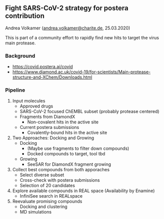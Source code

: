 ## Fight SARS-CoV-2 strategy for postera contribution 
Andrea Volkamer (andrea.volkamer@charite.de, 25.03.2020)

This is part of a community effort to rapidly find new hits to target the virus main protease.

### Background

* https://covid.postera.ai/covid
* https://www.diamond.ac.uk/covid-19/for-scientists/Main-protease-structure-and-XChem/Downloads.html

### Pipeline

1. Input molecules
    * Approved drugs 
    * SARS-CoV-2 focused ChEMBL subset (probably protease centered)
    * Fragments from DiamondX
        * Non-covalent hits in the active site
    * Current postera submissions
        * Covalently-bound hits in the active site
2. Two Approaches: Docking and Growing
    * Docking
       * (Maybe use fragments to filter down compounds)
       * Docked compounds to target, tool tbd
    * Growing
      * SeeSAR for DiamondX fragment growing
3. Collect best compounds from both apporaches
    * Select diverse subset
    * Cross-check with postera submissions
    * Selection of 20 candidates
4. Explore available compounds in REAL space (Availability by Enamine)
    * InfiniSee search in REALspace   
5. Reevaluate promising compounds
    * Docking and clustering
    * MD simulations
  
    
